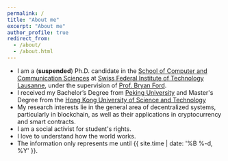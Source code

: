 ```yaml
---
permalink: /
title: "About me"
excerpt: "About me"
author_profile: true
redirect_from: 
  - /about/
  - /about.html
---
```


* I am a (<b>suspended</b>) Ph.D. candidate in the [School of Computer and Communication Sciences](https://www.epfl.ch/schools/ic/) at [Swiss Federal Institute of Technology Lausanne](https://www.epfl.ch/en/), under the supervision of [Prof. Bryan Ford](https://bford.info). 
* I received my Bachelor’s Degree from [Peking University](https://www.pku.edu.cn) and Master's Degree from the [Hong Kong University of Science and Technology](https://www.ust.hk/home)
* My research interests lie in the general area of decentralized systems, particularly in blockchain, as well as their applications in cryptocurrency and smart contracts.
* I am a social activist for student's rights.
* I love to understand how the world works.
* The information only represents me until {{ site.time | date: '%B %-d, %Y' }}.
